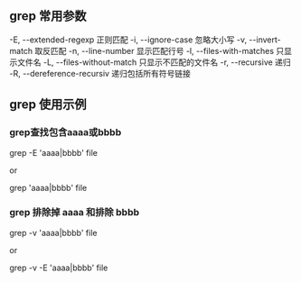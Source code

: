 ## grep 常用参数

-E, --extended-regexp 正则匹配
-i, --ignore-case 忽略大小写
-v, --invert-match 取反匹配
-n, --line-number 显示匹配行号
-l, --files-with-matches 只显示文件名
-L, --files-without-match 只显示不匹配的文件名
-r, --recursive 递归
-R, --dereference-recursiv 递归包括所有符号链接

## grep 使用示例

### grep查找包含aaaa或bbbb

grep -E 'aaaa|bbbb' file

or

grep 'aaaa\|bbbb'  file

### grep 排除掉 aaaa 和排除 bbbb

grep -v 'aaaa\|bbbb'  file

or

grep -v -E 'aaaa|bbbb' file
